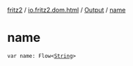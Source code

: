 [fritz2](../../index.md) / [io.fritz2.dom.html](../index.md) / [Output](index.md) / [name](./name.md)

# name

`var name: Flow<`[`String`](https://kotlinlang.org/api/latest/jvm/stdlib/kotlin/-string/index.html)`>`